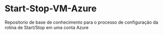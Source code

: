 # Start-Stop-VM-Azure
Repositorio de base de conhecimento para o processo de configuração da rotina de Start/Stop em uma conta Azure

